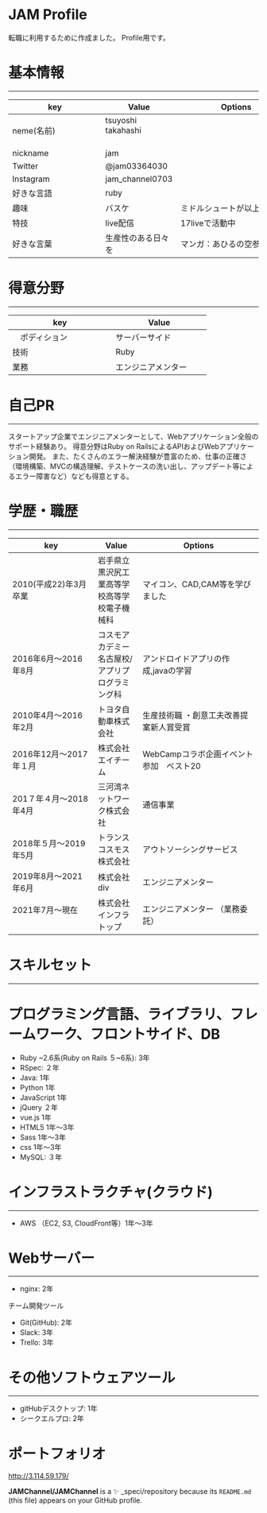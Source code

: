 
# JAM Profile

転職に利用するために作成ました。
Profile用です。



# 基本情報
___

| key         | Value                | Options       |
| ------------------ | ------------------- | ----------------------- |
| neme(名前)          |tsuyoshi takahashi      　　　　 | 　　　　　　　　　　　　　　  |
| nickname           | jam              |      　　　　　　|
| Twitter            |@jam03364030   |                          　　　|
| Instagram　　　　　　| jam_channel0703    | 　　　　　　　　　　　　　 |
| 好きな言語         | ruby              |                          |
| 趣味          　　　| バスケ             | ミドルシュートが以上に得意   
| 特技   　　　　　　| live配信           | 17liveで活動中             |
| 好きな言葉     　　　| 生産性のある日々を   | マンガ：あひるの空参照       |

# 得意分野
___
| key         | Value                |
| ------------------ | -------------- |
|　ポディション       |サーバーサイド     　　| 
| 技術        　　　　　| Ruby             | 
| 業務　　　　　　　　　　|エンジニアメンター　　| 


# 自己PR
___
スタートアップ企業でエンジニアメンターとして、Webアプリケーション全般のサポート経験あり。 得意分野はRuby on RailsによるAPIおよびWebアプリケーション開発。 また、たくさんのエラー解決経験が豊富のため、仕事の正確さ（環境構築、MVCの構造理解、テストケースの洗い出し、アップデート等によるエラー障害など）なども得意とする。

# 学歴・職歴
___
| key         | Value                                         | Options       |
| ------------------ | --------------------------------------- | ----------------------- |
|2010(平成22)年3月卒業 |岩手県立黒沢尻工業高等学校高等学校電子機械科    　| マイコン、CAD,CAM等を学びました　 |
|2016年6月〜2016年8月 | コスモアカデミー名古屋校/アプリプログラミング科  | アンドロイドアプリの作成,javaの学習　　　　　　|
|2010年4月～2016年2月 |トヨタ自動車株式会社  |  生産技術職 ・創意工夫改善提案新人賞受賞                    |
|2016年12月～2017年１月|株式会社エイチーム   | WebCampコラボ企画イベント参加　ベスト20　　　　　　　　　　　 |
|201７年４月〜2018年4月| 三河湾ネットワーク株式会社              |  通信事業                        |
|2018年５月〜2019年5月| トランスコスモス株式会社            | アウトソーシングサービス  
|2019年8月〜2021年6月 |株式会社div         |エンジニアメンター            |
|2021年7月〜現在 　　　　　　　　　|株式会社インフラトップ        |エンジニアメンター （業務委託）           |




# スキルセット
___
# プログラミング言語、ライブラリ、フレームワーク、フロントサイド、DB
- Ruby ~2.6系(Ruby on Rails ５~6系): 3年
- RSpec: ２年
- Java: 1年
- Python 1年
- JavaScript 1年
- jQuery ２年
- vue.js 1年
- HTML5 1年～3年
- Sass 1年～3年
- css 1年～3年
- MySQL: ３年

# インフラストラクチャ(クラウド)
___
- AWS （EC2, S3, CloudFront等）1年～3年



# Webサーバー
___
- nginx: 2年

チーム開発ツール
- Git(GitHub): 2年
- Slack: 3年
- Trello: 3年

# その他ソフトウェアツール
___

- gitHubデスクトップ: 1年
- シークエルプロ: 2年


# ポートフォリオ

http://3.114.59.179/









<!-- <a href="https://github.com/anuraghazra/github-readme-stats">
  <img align="left" src="https://github-readme-stats.vercel.app/api?username=RyujiOdaJP&show_icons=true&theme=cobalt" />
</a>
<a href="https://github.com/anuraghazra/github-readme-stats">
  <img align="left" src="https://github-readme-stats.vercel.app/api/top-langs/?username=RyujiOdaJP&theme=cobalt" />
</a>

<a href="https://github.com/RyujiOdaJP" target="_blank">
  <img src="https://grass-graph.moshimo.works/images/RyujiOdaJP.png?rotate=0">
</a>
<!-- -->
**JAMChannel/JAMChannel** is a ✨ _speci/repository because its `README.md` (this file) appears on your GitHub profile.


